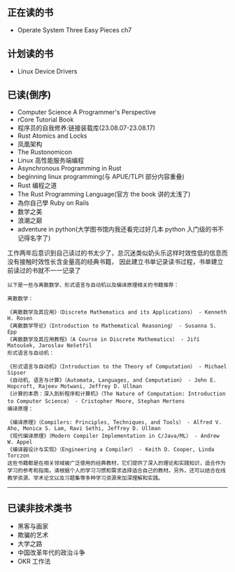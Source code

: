 ## 正在读的书

- Operate System Three Easy Pieces ch7

## 计划读的书

- Linux Device Drivers

## 已读(倒序)
- Computer Science A Programmer's Perspective
- rCore Tutorial Book
- 程序员的自我修养:链接装载库(23.08.07-23.08.17)
- Rust Atomics and Locks
- 凤凰架构
- The Rustonomicon
- Linux 高性能服务端编程
- Asynchronous Programming in Rust
- beginning linux programming(与 APUE/TLPI 部分内容重叠)
- Rust 编程之道
- The Rust Programming Language(官方 the book 讲的太浅了)
- 為你自己學 Ruby on Rails
- 数学之美
- 浪潮之巅
- adventure in python(大学图书馆内我还看完过好几本 python 入门级的书不记得名字了)

工作两年后意识到自己读过的书太少了，总沉迷类似奶头乐这样时效性低的信息而没有接触时效性长含金量高的经典书籍，
因此建立书单记录读书过程，书单建立前读过的书就不一一记录了

```
以下是一些与离散数学、形式语言与自动机以及编译原理相关的书籍推荐：

离散数学：

《离散数学及其应用》（Discrete Mathematics and its Applications） - Kenneth H. Rosen
《离散数学导论》（Introduction to Mathematical Reasoning） - Susanna S. Epp
《离散数学及其应用教程》（A Course in Discrete Mathematics） - Jiří Matoušek, Jaroslav Nešetřil
形式语言与自动机：

《形式语言与自动机》（Introduction to the Theory of Computation） - Michael Sipser
《自动机、语言与计算》（Automata, Languages, and Computation） - John E. Hopcroft, Rajeev Motwani, Jeffrey D. Ullman
《计算的本质：深入剖析程序和计算机》（The Nature of Computation: Introduction to Computer Science） - Cristopher Moore, Stephan Mertens
编译原理：

《编译原理》（Compilers: Principles, Techniques, and Tools） - Alfred V. Aho, Monica S. Lam, Ravi Sethi, Jeffrey D. Ullman
《现代编译原理》（Modern Compiler Implementation in C/Java/ML） - Andrew W. Appel
《编译器设计与实现》（Engineering a Compiler） - Keith D. Cooper, Linda Torczon
这些书籍都是在相关领域被广泛使用的经典教材，它们提供了深入的理论和实践知识，适合作为学习的参考和指南。请根据个人的学习习惯和需求选择适合自己的教材。另外，还可以结合在线教学资源、学术论文以及习题集等多种学习资源来加深理解和实践。
```

---

## 已读非技术类书

- 黑客与画家
- 欺骗的艺术
- 大学之路
- 中国改革年代的政治斗争
- OKR 工作法